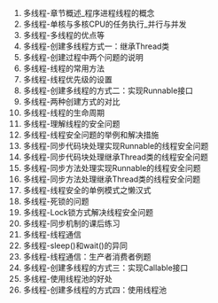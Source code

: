1. 多线程-章节概述_程序进程线程的概念
2. 多线程-单核与多核CPU的任务执行_并行与并发
3. 多线程-多线程的优点等
4. 多线程-创建多线程方式一：继承Thread类
5. 多线程-创建过程中两个问题的说明
6. 多线程-线程的常用方法
7. 多线程-线程优先级的设置
8. 多线程-创建多线程的方式二：实现Runnable接口
9. 多线程-两种创建方式的对比
10. 多线程-线程的生命周期
11. 多线程-理解线程的安全问题
12. 多线程-线程安全问题的举例和解决措施
13. 多线程-同步代码块处理实现Runnable的线程安全问题
14. 多线程-同步代码块处理继承Thread类的线程安全问题
15. 多线程-同步方法处理实现Runnable的线程安全问题
16. 多线程-同步方法处理继承Thread类的线程安全问题
17. 多线程-线程安全的单例模式之懒汉式
18. 多线程-死锁的问题
19. 多线程-Lock锁方式解决线程安全问题
20. 多线程-同步机制的课后练习
21. 多线程-线程通信
22. 多线程-sleep()和wait()的异同
23. 多线程-线程通信：生产者消费者例题
24. 多线程-创建多线程的方式三：实现Callable接口
25. 多线程-使用线程池的好处
26. 多线程-创建多线程的方式四：使用线程池
